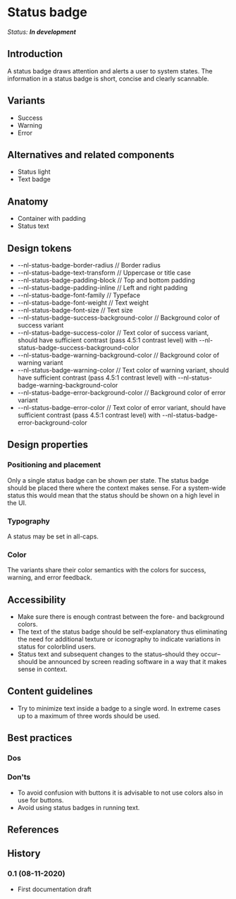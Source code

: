 # Status badge

*Status: **In development***

## Introduction

A status badge draws attention and alerts a user to system states. The information in a status badge is short, concise and clearly scannable.

## Variants

- Success
- Warning
- Error

## Alternatives and related components

- Status light
- Text badge

## Anatomy

- Container with padding
- Status text

## Design tokens
- --nl-status-badge-border-radius // Border radius
- --nl-status-badge-text-transform // Uppercase or title case
- --nl-status-badge-padding-block // Top and bottom padding
- --nl-status-badge-padding-inline // Left and right padding
- --nl-status-badge-font-family // Typeface
- --nl-status-badge-font-weight // Text weight
- --nl-status-badge-font-size // Text size
- --nl-status-badge-success-background-color // Background color of success variant
- --nl-status-badge-success-color // Text color of success variant, should have sufficient contrast (pass 4.5:1 contrast level) with --nl-status-badge-success-background-color
- --nl-status-badge-warning-background-color // Background color of warning variant
- --nl-status-badge-warning-color // Text color of warning variant, should have sufficient contrast (pass 4.5:1 contrast level) with --nl-status-badge-warning-background-color
- --nl-status-badge-error-background-color // Background color of error variant
- --nl-status-badge-error-color // Text color of error variant, should have sufficient contrast (pass 4.5:1 contrast level) with --nl-status-badge-error-background-color

## Design properties

### Positioning and placement

Only a single status badge can be shown per state. The status badge should be placed there where the context makes sense. For a system-wide status this would mean that the status should be shown on a high level in the UI.

### Typography

A status may be set in all-caps.

### Color

The variants share their color semantics with the colors for success, warning, and error feedback.

## Accessibility

- Make sure there is enough contrast between the fore- and background colors.
- The text of the status badge should be self-explanatory thus eliminating the need for additional texture or iconography to indicate variations in status for colorblind users.
- Status text and subsequent changes to the status–should they occur–should be announced by screen reading software in a way that it makes sense in context.

## Content guidelines

- Try to minimize text inside a badge to a single word. In extreme cases up to a maximum of three words should be used.

## Best practices

### Dos

### Don'ts

- To avoid confusion with buttons it is advisable to not use colors also in use for buttons.
- Avoid using status badges in running text.

## References

## History

### 0.1 (08-11-2020)

- First documentation draft